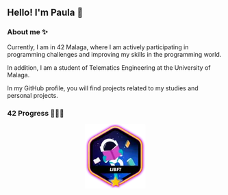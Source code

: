 ## Hello! I'm Paula 🦖

<h3>About me ✨</h3>
<p>Currently, I am in 42 Malaga, where I am actively participating in programming challenges and improving my skills in the programming world.</p>
<p>In addition, I am a student of Telematics Engineering at the University of Malaga.</p>
<p>In my GitHub profile, you will find projects related to my studies and personal projects.</p>

<h3>42 Progress 👩🏻‍💻</h3>
<p align="center">
  <a href="https://github.com/Pausanpi/Libft">
    <img src="https://github.com/leogaudin/42_project_badges/raw/main/badges/libft_bonus_max.webp" />
